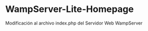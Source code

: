 WampServer-Lite-Homepage
========================

Modificación al archivo index.php del Servidor Web WampServer
